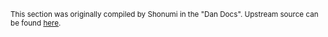 <small>This section was originally compiled by Shonumi in the "Dan Docs". Upstream source can be found <a href="https://shonumi.github.io/dandocs.html" target="_blank">here</a>.</small>
